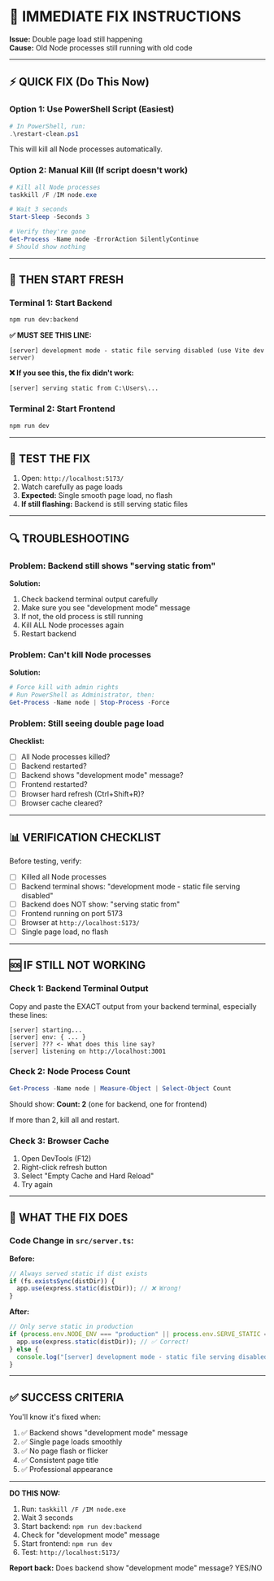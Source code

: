 # 🔧 IMMEDIATE FIX INSTRUCTIONS

**Issue:** Double page load still happening  
**Cause:** Old Node processes still running with old code

---

## ⚡ **QUICK FIX (Do This Now)**

### **Option 1: Use PowerShell Script (Easiest)**

```powershell
# In PowerShell, run:
.\restart-clean.ps1
```

This will kill all Node processes automatically.

### **Option 2: Manual Kill (If script doesn't work)**

```powershell
# Kill all Node processes
taskkill /F /IM node.exe

# Wait 3 seconds
Start-Sleep -Seconds 3

# Verify they're gone
Get-Process -Name node -ErrorAction SilentlyContinue
# Should show nothing
```

---

## 🚀 **THEN START FRESH**

### **Terminal 1: Start Backend**

```bash
npm run dev:backend
```

**✅ MUST SEE THIS LINE:**

```
[server] development mode - static file serving disabled (use Vite dev server)
```

**❌ If you see this, the fix didn't work:**

```
[server] serving static from C:\Users\...
```

### **Terminal 2: Start Frontend**

```bash
npm run dev
```

---

## 🧪 **TEST THE FIX**

1. Open: `http://localhost:5173/`
2. Watch carefully as page loads
3. **Expected:** Single smooth page load, no flash
4. **If still flashing:** Backend is still serving static files

---

## 🔍 **TROUBLESHOOTING**

### **Problem: Backend still shows "serving static from"**

**Solution:**

1. Check backend terminal output carefully
2. Make sure you see "development mode" message
3. If not, the old process is still running
4. Kill ALL Node processes again
5. Restart backend

### **Problem: Can't kill Node processes**

**Solution:**

```powershell
# Force kill with admin rights
# Run PowerShell as Administrator, then:
Get-Process -Name node | Stop-Process -Force
```

### **Problem: Still seeing double page load**

**Checklist:**

- [ ] All Node processes killed?
- [ ] Backend restarted?
- [ ] Backend shows "development mode" message?
- [ ] Frontend restarted?
- [ ] Browser hard refresh (Ctrl+Shift+R)?
- [ ] Browser cache cleared?

---

## 📊 **VERIFICATION CHECKLIST**

Before testing, verify:

- [ ] Killed all Node processes
- [ ] Backend terminal shows: "development mode - static file serving disabled"
- [ ] Backend does NOT show: "serving static from"
- [ ] Frontend running on port 5173
- [ ] Browser at `http://localhost:5173/`
- [ ] Single page load, no flash

---

## 🆘 **IF STILL NOT WORKING**

### **Check 1: Backend Terminal Output**

Copy and paste the EXACT output from your backend terminal, especially these lines:

```
[server] starting...
[server] env: { ... }
[server] ??? <- What does this line say?
[server] listening on http://localhost:3001
```

### **Check 2: Node Process Count**

```powershell
Get-Process -Name node | Measure-Object | Select-Object Count
```

Should show: **Count: 2** (one for backend, one for frontend)

If more than 2, kill all and restart.

### **Check 3: Browser Cache**

1. Open DevTools (F12)
2. Right-click refresh button
3. Select "Empty Cache and Hard Reload"
4. Try again

---

## 📝 **WHAT THE FIX DOES**

### **Code Change in `src/server.ts`:**

**Before:**

```typescript
// Always served static if dist exists
if (fs.existsSync(distDir)) {
  app.use(express.static(distDir)); // ❌ Wrong!
}
```

**After:**

```typescript
// Only serve static in production
if (process.env.NODE_ENV === "production" || process.env.SERVE_STATIC === "1") {
  app.use(express.static(distDir)); // ✅ Correct!
} else {
  console.log("[server] development mode - static file serving disabled");
}
```

---

## ✅ **SUCCESS CRITERIA**

You'll know it's fixed when:

1. ✅ Backend shows "development mode" message
2. ✅ Single page loads smoothly
3. ✅ No page flash or flicker
4. ✅ Consistent page title
5. ✅ Professional appearance

---

**DO THIS NOW:**

1. Run: `taskkill /F /IM node.exe`
2. Wait 3 seconds
3. Start backend: `npm run dev:backend`
4. Check for "development mode" message
5. Start frontend: `npm run dev`
6. Test: `http://localhost:5173/`

**Report back:** Does backend show "development mode" message? YES/NO
